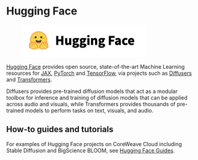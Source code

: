 # Hugging Face

<figure><img src="../../.gitbook/assets/image (42) (2).png" alt="The Hugging Face logo"><figcaption></figcaption></figure>

[Hugging Face](https://huggingface.co/) provides open source, state-of-the-art Machine Learning resources for [JAX](broken-reference), [PyTorch](pytorch-jax.md) and [TensorFlow](tensorflow.md), via projects such as [Diffusers](https://github.com/huggingface/diffusers) and [Transformers](https://github.com/huggingface/transformers).

Diffusers provides pre-trained diffusion models that act as a modular toolbox for inference and training of diffusion models that can be applied across audio and visuals, while Transformers provides thousands of pre-trained models to perform tasks on text, visuals, and audio.

## How-to guides and tutorials

For examples of Hugging Face projects on CoreWeave Cloud including Stable Diffusion and BigScience BLOOM, see [Hugging Face Guides](../how-to-guides-and-tutorials/examples/hugging-face-guides/).
